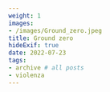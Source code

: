 ```yaml
---
weight: 1
images:
- /images/Ground_zero.jpeg
title: Ground zero
hideExif: true
date: 2022-07-23
tags:
- archive # all posts
- violenza
---
```

